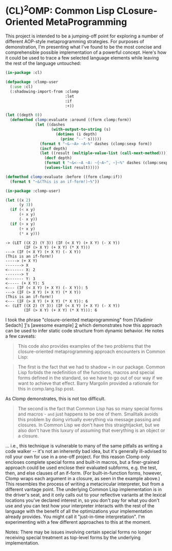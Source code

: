 (CL)<sup>2</sup>OMP: Common Lisp CLosure-Oriented MetaProgramming
=================================================================

This project is intended to be a jumping-off point for exploring a number of different AOP-style metaprogramming strategies. For purposes of demonstration, I'm presenting what I've found to be the most concise and comprehensible possible implementation of a powerful concept. Here's how it could be used to trace a few selected language elements while leaving the rest of the language untouched:

```lisp
(in-package :cl)

(defpackage :clomp-user
  (:use :cl)
  (:shadowing-import-from :clomp
                          :let
                          :if
                          :+))

(let ((depth 0))
  (defmethod clomp:evaluate :around ((form clomp:form))
             (let ((dashes
                    (with-output-to-string (s)
                      (dotimes (i depth)
                        (princ "--" s)))))
               (format t "~&-~A> ~A~%" dashes (clomp:sexp form))
               (incf depth)
               (let ((result (multiple-value-list (call-next-method))))
                 (decf depth)
                 (format t "~&<-~A ~A: ~{~A~^, ~}~%" dashes (clomp:sexp form) result)
                 (values-list result)))))

(defmethod clomp:evaluate :before ((form clomp:if))
  (format t "~&(This is an if-form!)~%"))

(in-package :clomp-user)

(let ((x 2)
      (y 3))
  (if (< x y)
      (+ x y)
      (- x y))
  (if (> x y)
      (+ x y)
      (* x y)))
```

```
-> (LET ((X 2) (Y 3)) (IF (< X Y) (+ X Y) (- X Y))
        (IF (> X Y) (+ X Y) (* X Y)))
---> (IF (< X Y) (+ X Y) (- X Y))
(This is an if-form!)
-----> (+ X Y)
-------> X
<------- X: 2
-------> Y
<------- Y: 3
<----- (+ X Y): 5
<--- (IF (< X Y) (+ X Y) (- X Y)): 5
---> (IF (> X Y) (+ X Y) (* X Y))
(This is an if-form!)
<--- (IF (> X Y) (+ X Y) (* X Y)): 6
<- (LET ((X 2) (Y 3)) (IF (< X Y) (+ X Y) (- X Y))
        (IF (> X Y) (+ X Y) (* X Y))): 6
```

I took the phrase "closure-oriented metaprogramming" from [Vladimir Sedach] [1]'s [awesome example] [2] which demonstrates how this approach can be used to infer static code structure from dynamic behavior. He notes a few caveats:

> This code also provides examples of the two problems that the closure-oriented metaprogramming approach encounters in Common Lisp:

> The first is the fact that we had to shadow `=` in our package. Common Lisp forbids the redefinition of the functions, macros and special forms defined in the standard, so we have to go out of our way if we want to achieve that effect. Barry Margolin provided a rationale for this in comp.lang.lisp post.

As Clomp demonstrates, this is not too difficult.

> The second is the fact that Common Lisp has so many special forms and macros - `and` just happens to be one of them. Smalltalk avoids this problem by doing virtually everything via message passing and closures. In Common Lisp we don't have this straightjacket, but we also don't have this luxury of assuming that everything is an object or a closure.

... i.e., this technique is vulnerable to many of the same pitfalls as writing a code walker -- it's not an inherently bad idea, but it's generally ill-advised to roll your own for use in a one-off project. For this reason Clomp only encloses complete special forms and built-in macros, but a finer-grained approach could be used enclose their evaluated subforms, e.g. the test, then, and else clauses of an if-form. (For built-in-function forms, however, Clomp wraps each argument in a closure, as seen in the example above.) This resembles the process of writing a metacircular interpreter, but from a different vantage point. The underlying Common Lisp implementation is in the driver's seat, and it only calls out to your reflective variants at the lexical locations you've declared interest in, so you don't pay for what you don't use and you can test how your interpreter interacts with the rest of the language with the benefit of all the optimizations your implementation already provides. You might call it "just-in-time interpretation". I'm experimenting with a few different approaches to this at the moment.

Notes:
There may be issues involving certain special forms no longer receiving special treatment as top-level forms by the underlying implementation.

[1]:https://github.com/vsedach
[2]:http://carcaddar.blogspot.com/2009/04/closure-oriented-metaprogramming-via.html
